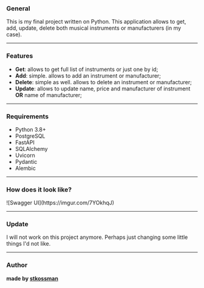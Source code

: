 <h3 class="code-line" data-line-start=1 data-line-end=2 ><a id="General_1"></a>General</h3>
<p class="has-line-data" data-line-start="2" data-line-end="3">This is my final project written on Python. This application allows to get, add, update, delete both musical instruments or manufacturers (in my case). </p>
<hr>
<h3 class="code-line" data-line-start=5 data-line-end=6 ><a id="Features_5"></a>Features</h3>
<ul>
<li class="has-line-data" data-line-start="7" data-line-end="8"><strong>Get</strong>: allows to get full list of instruments or just one by id;</li>
<li class="has-line-data" data-line-start="8" data-line-end="10"><strong>Add</strong>: simple. allows to add an instrument or manufacturer;</li>
<li class="has-line-data" data-line-start="8" data-line-end="10"><strong>Delete</strong>: simple as well. allows to delete an instrument or manufacturer;</li>
<li class="has-line-data" data-line-start="8" data-line-end="10"><strong>Update</strong>: allows to update name, price and manufacturer of instrument <strong>OR</strong> name of manufacturer;</li> 
</ul>
<hr>
<h3 class="code-line" data-line-start=11 data-line-end=12 ><a id="Requirements_11"></a>Requirements</h3>
<ul>
<li class="has-line-data" data-line-start="12" data-line-end="13">Python 3.8+</li>
<li class="has-line-data" data-line-start="13" data-line-end="15">PostgreSQL</li>
<li class="has-line-data" data-line-start="13" data-line-end="15">FastAPI</li>
<li class="has-line-data" data-line-start="13" data-line-end="15">SQLAlchemy</li>
<li class="has-line-data" data-line-start="13" data-line-end="15">Uvicorn</li>
<li class="has-line-data" data-line-start="13" data-line-end="15">Pydantic</li>
<li class="has-line-data" data-line-start="13" data-line-end="15">Alembic</li>
</ul>
<hr>
<h3 class="code-line" data-line-start=16 data-line-end=17 ><a id="Update_16"></a>How does it look like?</h3>
![Swagger UI](https://imgur.com/7YOkhqJ)
<hr>
<h3 class="code-line" data-line-start=16 data-line-end=17 ><a id="Update_16"></a>Update</h3>
<p class="has-line-data" data-line-start="17" data-line-end="18">I will not work on this project anymore. Perhaps just changing some little things I'd not like.</p>
<hr>
<h3 class="code-line" data-line-start=20 data-line-end=21 ><a id="Author_20"></a>Author</h3>
<p class="has-line-data" data-line-start="21" data-line-end="22"><strong>made by <a href="https://github.com/stkossman" title="stkossman">stkossman</a></strong></p>
